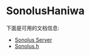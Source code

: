 # SonolusHaniwa

下面是可用的文档信息:

- [Sonolus Server](./sonolus-server/1.%20intro.md)
- [Sonolus.h](./sonolus.h/basic/1.%20install.md)